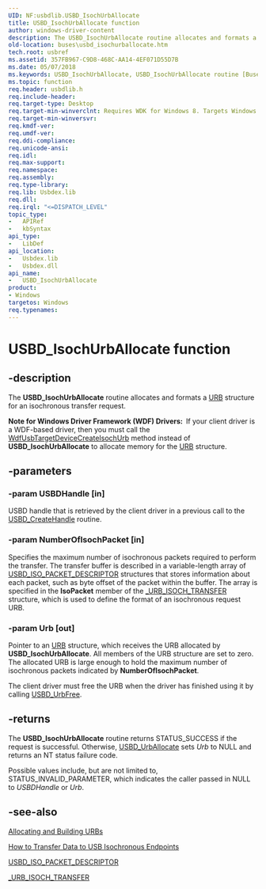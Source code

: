 ```yaml
---
UID: NF:usbdlib.USBD_IsochUrbAllocate
title: USBD_IsochUrbAllocate function
author: windows-driver-content
description: The USBD_IsochUrbAllocate routine allocates and formats a URB structure for an isochronous transfer request.
old-location: buses\usbd_isochurballocate.htm
tech.root: usbref
ms.assetid: 357FB967-C9D8-468C-AA14-4EF071D55D7B
ms.date: 05/07/2018
ms.keywords: USBD_IsochUrbAllocate, USBD_IsochUrbAllocate routine [Buses], buses.usbd_isochurballocate, usbdlib/USBD_IsochUrbAllocate
ms.topic: function
req.header: usbdlib.h
req.include-header: 
req.target-type: Desktop
req.target-min-winverclnt: Requires WDK for Windows 8. Targets Windows Vista and later versions of the Windows operating system.
req.target-min-winversvr: 
req.kmdf-ver: 
req.umdf-ver: 
req.ddi-compliance: 
req.unicode-ansi: 
req.idl: 
req.max-support: 
req.namespace: 
req.assembly: 
req.type-library: 
req.lib: Usbdex.lib
req.dll: 
req.irql: "<=DISPATCH_LEVEL"
topic_type:
-	APIRef
-	kbSyntax
api_type:
-	LibDef
api_location:
-	Usbdex.lib
-	Usbdex.dll
api_name:
-	USBD_IsochUrbAllocate
product:
- Windows
targetos: Windows
req.typenames: 
---
```


# USBD_IsochUrbAllocate function


## -description


The  <b>USBD_IsochUrbAllocate</b> routine allocates and formats a <a href="https://msdn.microsoft.com/library/windows/hardware/ff538923">URB</a> structure for an isochronous transfer request.



<b>Note for Windows Driver Framework (WDF) Drivers:  </b>If your client driver is a WDF-based driver, then you must call the <a href="https://msdn.microsoft.com/library/windows/hardware/hh439420">WdfUsbTargetDeviceCreateIsochUrb</a> method instead of <b>USBD_IsochUrbAllocate</b> to allocate memory for the <a href="https://msdn.microsoft.com/library/windows/hardware/ff538923">URB</a> structure.


## -parameters




### -param USBDHandle [in]

USBD handle that is retrieved by the client driver in a previous call to  the <a href="https://msdn.microsoft.com/library/windows/hardware/hh406241">USBD_CreateHandle</a> routine.


### -param NumberOfIsochPacket [in]

Specifies the maximum number of isochronous packets required to perform the transfer. The transfer buffer is described in a variable-length array of <a href="https://msdn.microsoft.com/library/windows/hardware/ff539084">USBD_ISO_PACKET_DESCRIPTOR</a> structures that stores information about each packet, such as byte offset of the packet within the buffer. The array is specified in the <b>IsoPacket</b> member of the <a href="https://msdn.microsoft.com/library/windows/hardware/ff540414">_URB_ISOCH_TRANSFER</a> structure, which is used to define the format of an isochronous request URB.


### -param Urb [out]

Pointer to an <a href="https://msdn.microsoft.com/library/windows/hardware/ff538923">URB</a> structure,  which receives the URB allocated by <b>USBD_IsochUrbAllocate</b>. All members of the URB structure are set to zero. The allocated URB is large enough to hold the  maximum number of isochronous packets indicated by <b>NumberOfIsochPacket</b>. 

The client driver must free the URB when the driver has finished using it by calling <a href="https://msdn.microsoft.com/library/windows/hardware/hh406252">USBD_UrbFree</a>.


## -returns



The <b>USBD_IsochUrbAllocate</b> routine returns STATUS_SUCCESS if the request is successful. Otherwise,  <a href="https://msdn.microsoft.com/library/windows/hardware/hh406250">USBD_UrbAllocate</a> sets <i>Urb</i> to NULL and returns an NT status failure code. 

Possible values include, but are not limited to, STATUS_INVALID_PARAMETER, which  indicates the caller passed in NULL to <i>USBDHandle</i> or <i>Urb</i>.




## -see-also




<a href="https://msdn.microsoft.com/library/windows/hardware/hh450844">Allocating and Building URBs</a>



<a href="https://msdn.microsoft.com/library/windows/hardware/hh406225">How to Transfer Data to USB Isochronous Endpoints</a>



<a href="https://msdn.microsoft.com/library/windows/hardware/ff539084">USBD_ISO_PACKET_DESCRIPTOR</a>



<a href="https://msdn.microsoft.com/library/windows/hardware/ff540414">_URB_ISOCH_TRANSFER</a>
 

 

